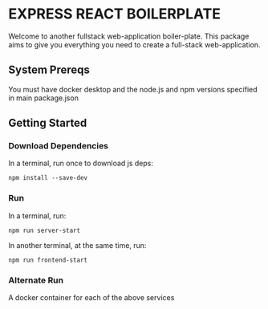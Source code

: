 # EXPRESS REACT BOILERPLATE

Welcome to another fullstack web-application boiler-plate. This package aims to give you everything you need to create a full-stack web-application.

## System Prereqs

You must have docker desktop and the node.js and npm versions specified in main package.json

## Getting Started
### Download Dependencies

In a terminal, run once to download js deps:

    npm install --save-dev

### Run
In a terminal, run:

    npm run server-start

In another terminal, at the same time, run:

    npm run frontend-start


### Alternate Run
A docker container for each of the above services
